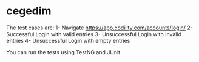 # cegedim
The test cases are:
1- Navigate https://app.codility.com/accounts/login/
2- Successful Login with valid entries
3- Unsuccessful Login with Invalid entries
4- Unsuccessful Login with empty entries

You can run the tests using TestNG and JUnit
